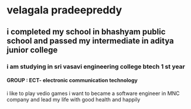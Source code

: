 # velagala pradeepreddy
## i completed my school in bhashyam public school and passed my intermediate in aditya junior college 
### i am studying in sri vasavi engineering college btech 1 st year 
#### GROUP : ECT- electronic communication technology
i like to play vedio games 
i want to became a software engineer in MNC company and lead my life with good health and happily
